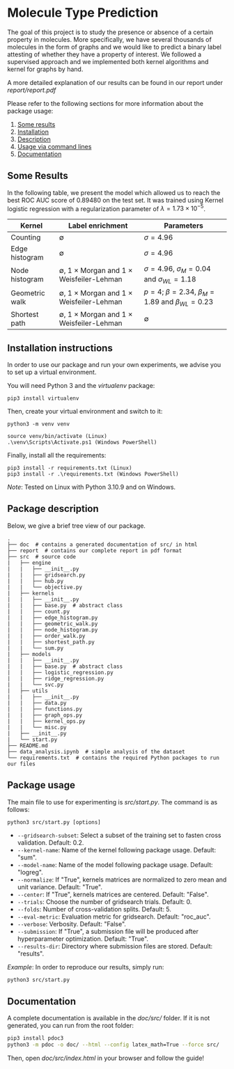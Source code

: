 # Molecule Type Prediction

The goal of this project is to study the presence or absence of a certain property in molecules. More specifically, we have several thousands of molecules in the form of graphs and we would like to predict a binary label attesting of whether they have a property of interest. We followed a supervised approach and we implemented both kernel algorithms and kernel for graphs by hand.

A more detailed explanation of our results can be found in our report under *report/report.pdf*

Please refer to the following sections for more information about the package usage:

1. [Some results](#some-results)
2. [Installation](#installation-instructions)
3. [Description](#package-description)
4. [Usage via command lines](#package-usage)
5. [Documentation](#documentation)

## Some Results

In the following table, we present the model which allowed us to reach the best ROC AUC score of 0.89480 on the test set. It was trained using Kernel logistic regression with a regularization parameter of $\lambda = 1.73 \times 10^{-5}$.

| Kernel | Label enrichment | Parameters |
| --- | --- | --- |
| Counting | $\emptyset$ | $\sigma = 4.96$ |
| Edge histogram | $\emptyset$ | $\sigma = 4.96$ |
| Node histogram | $\emptyset$, 1 $\times$ Morgan and 1 $\times$ Weisfeiler-Lehman | $\sigma = 4.96$, $\sigma_{M} = 0.04$ and $\sigma_{WL} = 1.18$ |
| Geometric walk | $\emptyset$, 1 $\times$ Morgan and 1 $\times$ Weisfeiler-Lehman | $p = 4$; $\beta = 2.34$, $\beta_{M} = 1.89$ and $\beta_{WL} = 0.23$ |
| Shortest path | $\emptyset$, 1 $\times$ Morgan and 1 $\times$ Weisfeiler-Lehman | $\emptyset$ |

## Installation instructions

In order to use our package and run your own experiments, we advise you to set up a virtual environment.

You will need Python 3 and the *virtualenv* package:

    pip3 install virtualenv

Then, create your virtual environment and switch to it:

    python3 -m venv venv

    source venv/bin/activate (Linux)
    .\venv\Scripts\Activate.ps1 (Windows PowerShell)

Finally, install all the requirements:

    pip3 install -r requirements.txt (Linux)
    pip3 install -r .\requirements.txt (Windows PowerShell)

*Note*: Tested on Linux with Python 3.10.9 and on Windows.

## Package description

Below, we give a brief tree view of our package.

    .
    ├── doc  # contains a generated documentation of src/ in html
    ├── report  # contains our complete report in pdf format
    ├── src  # source code
    |   ├── engine
    |   |   ├── __init__.py
    |   |   ├── gridsearch.py
    |   |   ├── hub.py
    |   |   └── objective.py
    |   ├── kernels
    |   |   ├── __init__.py
    |   |   ├── base.py  # abstract class
    |   |   ├── count.py
    |   |   ├── edge_histogram.py
    |   |   ├── geometric_walk.py
    |   |   ├── node_histogram.py
    |   |   ├── order_walk.py
    |   |   ├── shortest_path.py
    |   |   └── sum.py
    |   ├── models
    |   |   ├── __init__.py
    |   |   ├── base.py  # abstract class
    |   |   ├── logistic_regression.py
    |   |   ├── ridge_regression.py
    |   |   └── svc.py
    |   ├── utils
    |   |   ├── __init__.py
    |   |   ├── data.py
    |   |   ├── functions.py
    |   |   ├── graph_ops.py
    |   |   ├── kernel_ops.py
    |   |   └── misc.py
    |   ├── __init__.py
    |   └── start.py
    ├── README.md
    ├── data_analysis.ipynb  # simple analysis of the dataset
    └── requirements.txt  # contains the required Python packages to run our files

## Package usage

The main file to use for experimenting is *src/start.py*. The command is as follows:

    python3 src/start.py [options]

- `--gridsearch-subset`: Select a subset of the training set to fasten cross validation. Default: 0.2.
- `--kernel-name`: Name of the kernel following package usage. Default: "sum".
- `--model-name`: Name of the model following package usage. Default: "logreg".
- `--normalize`: If "True", kernels matrices are normalized to zero mean and unit variance. Default: "True".
- `--center`: If "True", kernels matrices are centered. Default: "False".
- `--trials`: Choose the number of gridsearch trials. Default: 0.
- `--folds`: Number of cross-validation splits. Default: 5.
- `--eval-metric`: Evaluation metric for gridsearch. Default: "roc_auc".
- `--verbose`: Verbosity. Default: "False".
- `--submission`: If "True", a submission file will be produced after hyperparameter optimization. Default: "True".
- `--results-dir`: Directory where submission files are stored. Default: "results".

*Example*: In order to reproduce our results, simply run:

```bash
python3 src/start.py
```

## Documentation

A complete documentation is available in the *doc/src/* folder. If it is not
generated, you can run from the root folder:

```bash
pip3 install pdoc3
python3 -m pdoc -o doc/ --html --config latex_math=True --force src/
```

Then, open *doc/src/index.html* in your browser and follow the guide!
